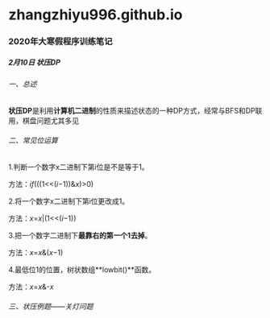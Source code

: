 # zhangzhiyu996.github.io
### 2020年大寒假程序训练笔记

##### 2月10日 状压DP

###### 一、总述

**状压DP**是利用**计算机二进制**的性质来描述状态的一种DP方式，经常与BFS和DP联用，棋盘问题尤其多见

###### 二、常见位运算

1.判断一个数字x二进制下第i位是不是等于1。

方法：*if*(((1<<(*i*−1))&*x*)>0)

2.将一个数字x二进制下第i位更改成1。

方法：*x*=*x*|(1<<(*i*−1))

3.把一个数字二进制下**最靠右的第一个1去掉**。

方法：*x*=*x*&(*x*−1)

4.最低位1的位置，树状数组**lowbit()**函数。

方法：*x*=*x*&-*x*

###### 三、状压例题——关灯问题



